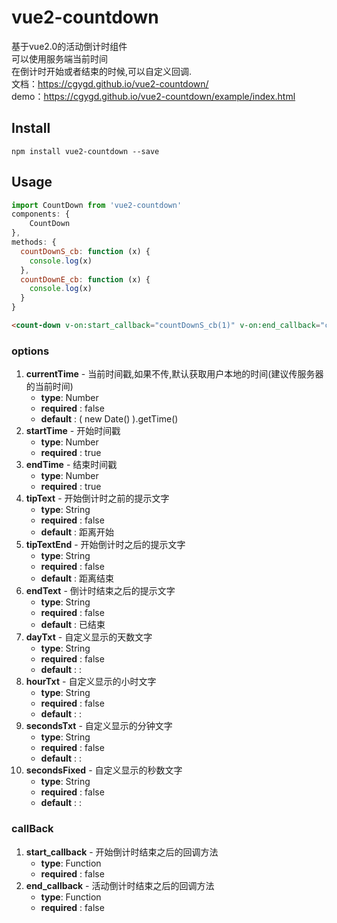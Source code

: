 # vue2-countdown

基于vue2.0的活动倒计时组件  
可以使用服务端当前时间  
在倒计时开始或者结束的时候,可以自定义回调.  
文档：<a href="https://cgygd.github.io/vue2-countdown/">https://cgygd.github.io/vue2-countdown/</a>  
demo：<a href="https://cgygd.github.io/vue2-countdown/example/index.html" target="_blank">https://cgygd.github.io/vue2-countdown/example/index.html</a>

## Install
```
npm install vue2-countdown --save

```

## Usage

```js
import CountDown from 'vue2-countdown'
components: {
    CountDown
},
methods: {
  countDownS_cb: function (x) {
    console.log(x)
  },
  countDownE_cb: function (x) {
    console.log(x)
  }
}
```

```html
<count-down v-on:start_callback="countDownS_cb(1)" v-on:end_callback="countDownE_cb(1)" :currentTime="1481450106" :startTime="1481450110" :endTime="1481450115" :tipText="'距离开始文字1'" :tipTextEnd="'距离结束文字1'" :endText="'结束自定义文字2'" :dayTxt="'天'" :hourTxt="'小时'" :minutesTxt="'分钟'" :secondsTxt="'秒'"></count-down>
```

### options
1. **currentTime** - 当前时间戳,如果不传,默认获取用户本地的时间(建议传服务器的当前时间) 
    - **type**: Number
    - **required** : false
    - **default** : ( new Date() ).getTime()
2. **startTime** - 开始时间戳
    - **type**: Number
    - **required** : true
3. **endTime** - 结束时间戳
    - **type**: Number
    - **required** : true
4. **tipText** - 开始倒计时之前的提示文字
    - **type**: String
    - **required** : false
    - **default** : 距离开始
5. **tipTextEnd** - 开始倒计时之后的提示文字
    - **type**: String
    - **required** : false
    - **default** : 距离结束
6. **endText** - 倒计时结束之后的提示文字
    - **type**: String
    - **required** : false
    - **default** : 已结束
7. **dayTxt** - 自定义显示的天数文字
    - **type**: String
    - **required** : false
    - **default** : :
8. **hourTxt** - 自定义显示的小时文字
    - **type**: String
    - **required** : false
    - **default** : :
9. **secondsTxt** - 自定义显示的分钟文字
    - **type**: String
    - **required** : false
    - **default** : :
10. **secondsFixed** - 自定义显示的秒数文字
    - **type**: String
    - **required** : false
    - **default** : :
### callBack
1. **start_callback** - 开始倒计时结束之后的回调方法
    - **type**: Function
    - **required** : false
2. **end_callback** - 活动倒计时结束之后的回调方法
    - **type**: Function
    - **required** : false

